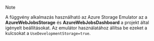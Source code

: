 >[!Note]
> A függvény alkalmazás használható az Azure Storage Emulator az a **AzureWebJobsStorage** és **AzureWebJobsDashboard** a projekt által igényelt beállításokat. Az emulátor használatához állítsa be ezeket a kulcsokat a `UseDevelopmentStorage=true`. 
